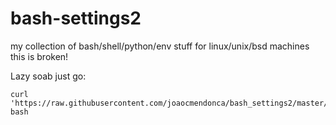 # bash-settings2

my collection of bash/shell/python/env stuff for linux/unix/bsd machines
this is broken!

Lazy soab just go:

```
curl 'https://raw.githubusercontent.com/joaocmendonca/bash_settings2/master/essential_config_linux.sh'|sudo bash
```
